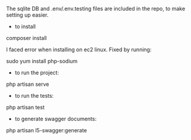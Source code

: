 The sqlite DB and .env/.env.testing files are included in the repo, to make setting up easier.

* to install

composer install

I faced error when installing on ec2 linux. Fixed by running:

sudo yum install  php-sodium

* to run the project: 

php artisan serve

* to run the tests: 

php artisan test

* to generate swagger documents:

php artisan l5-swagger:generate

